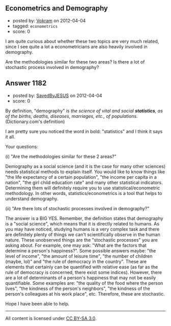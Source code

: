 ## Econometrics and Demography

- posted by: [Vokram](https://stackexchange.com/users/-1/838-vokram) on 2012-04-04
- tagged: `econometrics`
- score: 0

I am quite curious about whether these two topics are very much related, since I see quite a lot a econometricians are also heavily involved in demography. 

Are the methodologies similar for these two areas? Is there a lot of stochastic process involved in demography?


## Answer 1182

- posted by: [SavedByJESUS](https://stackexchange.com/users/-1/844-savedbyjesus) on 2012-04-04
- score: 0

By definition, "demography" is *the science of vital and social **statistics**, as of the births, deaths, diseases, marriages, etc., of populations.* (Dictionary.com's definition)

I am pretty sure you noticed the word in bold: "statistics" and I think it says it all.

Your questions:

(i) "Are the methodologies similar for these 2 areas?"

Demography as a social science (and it is the case for many other sciences) needs statistical methods to explain itself. You would like to know things like "the life expectancy of a certain population", "the income per capita in a nation", "the girl child education rate" and many other statistical indicators. Determining them will definitely require you to use statistical/econometric methodology. In other words, statistics/econometrics is a tool that helps to understand demography.

(ii) "Are there lots of stochastic processes involved in demography?"

The answer is a BIG YES. Remember, the definition states that demography is a "social science", which means that it is directly related to humans. As you may have noticed, studying humans is a very complex task and there are definitely plenty of things we can't scientifically observe in the human nature. These unobserved things are the "stochastic processes" you are asking about. For example, one may ask: "What are the factors that determine a person's happiness?". Some possible answers maybe: "the level of income", "the amount of leisure time", "the number of children (maybe, lol)" and "the rule of democracy in the country". These are elements that certainly can be quantified with relative ease (as far as the rule of democracy is concerned, there exist some indices). However, there are a lot of determinants of a person's happiness that may not be easily quantifiable. Some examples are: "the quality of the food where the person lives", "the kindness of the person's neighbors", "the kindness of the person's colleagues at his work place", etc. Therefore, these are stochastic.

Hope I have been able to help.



---

All content is licensed under [CC BY-SA 3.0](https://creativecommons.org/licenses/by-sa/3.0/).
